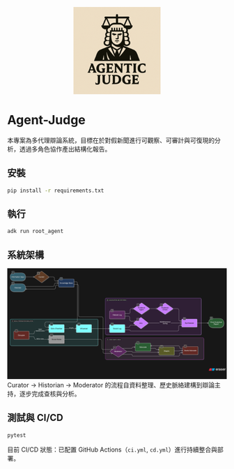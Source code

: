 <p align="center">
  <img src=".images/logo.png" alt="專案 Logo" width="200" />
</p>

# Agent-Judge

本專案為多代理辯論系統，目標在於對假新聞進行可觀察、可審計與可復現的分析，透過多角色協作產出結構化報告。

## 安裝
```bash
pip install -r requirements.txt
```

## 執行
```bash
adk run root_agent
```

## 系統架構
![系統架構](.images/architecture.png)
Curator → Historian → Moderator 的流程自資料整理、歷史脈絡建構到辯論主持，逐步完成查核與分析。

## 測試與 CI/CD
```bash
pytest
```
目前 CI/CD 狀態：已配置 GitHub Actions（`ci.yml`, `cd.yml`）進行持續整合與部署。
